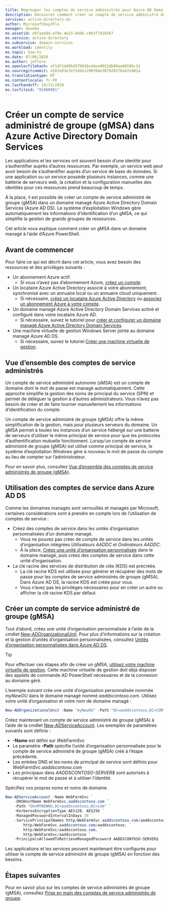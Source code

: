 ```yaml
---
title: Regrouper les comptes de service administrés pour Azure AD Domain Services | Microsoft Docs
description: Découvrez comment créer un compte de service administré de groupe (gMSA) pour une utilisation avec des domaines managés Azure Active Directory Domain Services
services: active-directory-ds
author: MicrosoftGuyJFlo
manager: daveba
ms.assetid: e6faeddd-ef9e-4e23-84d6-c9b3f7d16567
ms.service: active-directory
ms.subservice: domain-services
ms.workload: identity
ms.topic: how-to
ms.date: 07/06/2020
ms.author: joflore
ms.openlocfilehash: af1df1dd95d570038c44ea9052db88ae80586c32
ms.sourcegitcommit: d103a93e7ef2dde1298f04e307920378a87e982a
ms.translationtype: HT
ms.contentlocale: fr-FR
ms.lasthandoff: 10/13/2020
ms.locfileid: "91960981"
---
```

# <a name="create-a-group-managed-service-account-gmsa-in-azure-active-directory-domain-services"></a>Créer un compte de service administré de groupe (gMSA) dans Azure Active Directory Domain Services

Les applications et les services ont souvent besoin d’une identité pour s’authentifier auprès d’autres ressources. Par exemple, un service web peut avoir besoin de s’authentifier auprès d’un service de base de données. Si une application ou un service possède plusieurs instances, comme une batterie de serveurs web, la création et la configuration manuelles des identités pour ces ressources prend beaucoup de temps.

À la place, il est possible de créer un compte de service administré de groupe (gMSA) dans un domaine managé Azure Active Directory Domain Services (Azure AD DS). Le système d’exploitation Windows gère automatiquement les informations d’identification d’un gMSA, ce qui simplifie la gestion de grands groupes de ressources.

Cet article vous explique comment créer un gMSA dans un domaine managé à l’aide d’Azure PowerShell.

## <a name="before-you-begin"></a>Avant de commencer

Pour faire ce qui est décrit dans cet article, vous avez besoin des ressources et des privilèges suivants :

* Un abonnement Azure actif.
    * Si vous n’avez pas d’abonnement Azure, [créez un compte](https://azure.microsoft.com/free/?WT.mc_id=A261C142F).
* Un locataire Azure Active Directory associé à votre abonnement, synchronisé avec un annuaire local ou un annuaire cloud uniquement.
    * Si nécessaire, [créez un locataire Azure Active Directory][create-azure-ad-tenant] ou [associez un abonnement Azure à votre compte][associate-azure-ad-tenant].
* Un domaine managé Azure Active Directory Domain Services activé et configuré dans votre locataire Azure AD.
    * Si nécessaire, suivez le tutoriel pour [créer et configurer un domaine managé Azure Active Directory Domain Services][create-azure-ad-ds-instance].
* Une machine virtuelle de gestion Windows Server jointe au domaine managé Azure AD DS.
    * Si nécessaire, suivez le tutoriel [Créer une machine virtuelle de gestion][tutorial-create-management-vm].

## <a name="managed-service-accounts-overview"></a>Vue d’ensemble des comptes de service administrés

Un compte de service administré autonome (sMSA) est un compte de domaine dont le mot de passe est managé automatiquement. Cette approche simplifie la gestion des noms de principal du service (SPN) et permet de déléguer la gestion à d’autres administrateurs. Vous n’avez pas besoin de créer et de faire tourner manuellement les informations d’identification du compte.

Un compte de service administré de groupe (gMSA) offre la même simplification de la gestion, mais pour plusieurs serveurs du domaine. Un gMSA permet à toutes les instances d’un service hébergé sur une batterie de serveurs d’utiliser le même principal de service pour que les protocoles d’authentification mutuelle fonctionnent. Lorsqu’un compte de service administré de groupe (gMSA) est utilisé comme principal de service, le système d’exploitation Windows gère à nouveau le mot de passe du compte au lieu de compter sur l’administrateur.

Pour en savoir plus, consultez [Vue d’ensemble des comptes de service administrés de groupe (gMSA)][gmsa-overview].

## <a name="using-service-accounts-in-azure-ad-ds"></a>Utilisation des comptes de service dans Azure AD DS

Comme les domaines managés sont verrouillés et managés par Microsoft, certaines considérations sont à prendre en compte lors de l’utilisation de comptes de service :

* Créez des comptes de service dans les unités d’organisation personnalisées d’un domaine managé.
    * Vous ne pouvez pas créer de compte de service dans les unités d’organisation intégrées *Utilisateurs AADDC* et *Ordinateurs AADDC*.
    * À la place, [Créez une unité d’organisation personnalisée][create-custom-ou] dans le domaine managé, puis créez des comptes de service dans cette unité d’organisation.
* La clé racine des services de distribution de clés (KDS) est précréée.
    * La clé racine KDS est utilisée pour générer et récupérer des mots de passe pour les comptes de service administrés de groupe (gMSA). Dans Azure AD DS, la racine KDS est créée pour vous.
    * Vous n’avez pas les privilèges nécessaires pour en créer un autre ou afficher la clé racine KDS par défaut.

## <a name="create-a-gmsa"></a>Créer un compte de service administré de groupe (gMSA)

Tout d’abord, créez une unité d’organisation personnalisée à l’aide de la cmdlet [New-ADOrganizationalUnit][New-AdOrganizationalUnit]. Pour plus d’informations sur la création et la gestion d’unités d’organisation personnalisées, consultez [Unités d’organisation personnalisées dans Azure AD DS][create-custom-ou].

> [!TIP]
> Pour effectuer ces étapes afin de créer un gMSA, [utilisez votre machine virtuelle de gestion][tutorial-create-management-vm]. Cette machine virtuelle de gestion doit déjà disposer des applets de commande AD PowerShell nécessaires et de la connexion au domaine géré.

L’exemple suivant crée une unité d’organisation personnalisée nommée *myNewOU* dans le domaine managé nommé *aaddscontoso.com*. Utilisez votre unité d’organisation et votre nom de domaine managé :

```powershell
New-ADOrganizationalUnit -Name "myNewOU" -Path "DC=aaddscontoso,DC=COM"
```

Créez maintenant un compte de service administré de groupe (gMSA) à l’aide de la cmdlet [New-ADServiceAccount][New-ADServiceAccount]. Les exemples de paramètres suivants sont définis :

* **-Name** est défini sur *WebFarmSvc*
* Le paramètre **-Path** spécifie l’unité d’organisation personnalisée pour le compte de service administré de groupe (gMSA) créé à l’étape précédente.
* Les entrées DNS et les noms de principal de service sont définis pour *WebFarmSvc.aaddscontoso.com*
* Les principaux dans *AADDSCONTOSO-SERVER$* sont autorisés à récupérer le mot de passe et à utiliser l’identité.

Spécifiez vos propres noms et noms de domaine.

```powershell
New-ADServiceAccount -Name WebFarmSvc `
    -DNSHostName WebFarmSvc.aaddscontoso.com `
    -Path "OU=MYNEWOU,DC=aaddscontoso,DC=com" `
    -KerberosEncryptionType AES128, AES256 `
    -ManagedPasswordIntervalInDays 30 `
    -ServicePrincipalNames http/WebFarmSvc.aaddscontoso.com/aaddscontoso.com, `
        http/WebFarmSvc.aaddscontoso.com/aaddscontoso, `
        http/WebFarmSvc/aaddscontoso.com, `
        http/WebFarmSvc/aaddscontoso `
    -PrincipalsAllowedToRetrieveManagedPassword AADDSCONTOSO-SERVER$
```

Les applications et les services peuvent maintenant être configurés pour utiliser le compte de service administré de groupe (gMSA) en fonction des besoins.

## <a name="next-steps"></a>Étapes suivantes

Pour en savoir plus sur les comptes de service administrés de groupe (gMSA), consultez [Prise en main des comptes de service administrés de groupe][gmsa-start].

<!-- INTERNAL LINKS -->
[create-azure-ad-tenant]: ../active-directory/fundamentals/sign-up-organization.md
[associate-azure-ad-tenant]: ../active-directory/fundamentals/active-directory-how-subscriptions-associated-directory.md
[create-azure-ad-ds-instance]: tutorial-create-instance.md
[tutorial-create-management-vm]: tutorial-create-management-vm.md
[create-custom-ou]: create-ou.md

<!-- EXTERNAL LINKS -->
[New-ADOrganizationalUnit]: /powershell/module/addsadministration/New-AdOrganizationalUnit
[New-ADServiceAccount]: /powershell/module/addsadministration/New-AdServiceAccount
[gmsa-overview]: /windows-server/security/group-managed-service-accounts/group-managed-service-accounts-overview
[gmsa-start]: /windows-server/security/group-managed-service-accounts/getting-started-with-group-managed-service-accounts
